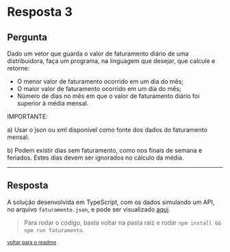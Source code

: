 # Resposta 3

## Pergunta

Dado um vetor que guarda o valor de faturamento diário de uma distribuidora, faça um programa, na linguagem que desejar, que calcule e retorne:

- O menor valor de faturamento ocorrido em um dia do mês;
- O maior valor de faturamento ocorrido em um dia do mês;
- Número de dias no mês em que o valor de faturamento diário foi superior à média mensal.

IMPORTANTE:

a) Usar o json ou xml disponível como fonte dos dados do faturamento mensal.

b) Podem existir dias sem faturamento, como nos finais de semana e feriados. Estes dias devem ser ignorados no cálculo da média.

---

## Resposta

A solução desenvolvida em TypeScript, com os dados simulando um API, no arquivo `faturamento.json`, e pode ser visualizado [aqui](./code/faturamento.ts).

> Para rodar o código, basta voltar na pasta raiz e rodar `npm install && npm run faturamento`.

<small>

[voltar para o readme](../readme.md)

</small>

